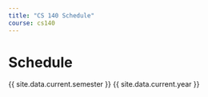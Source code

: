 ```yaml
---
title: "CS 140 Schedule"
course: cs140
---
```


Schedule
========

{{ site.data.current.semester }} {{ site.data.current.year }}

